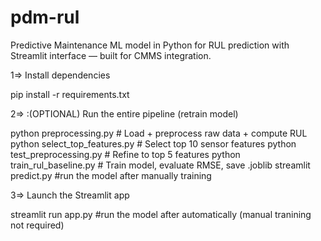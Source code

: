 # pdm-rul
Predictive Maintenance ML model in Python for RUL prediction with Streamlit interface — built for CMMS integration.


1=> Install dependencies

pip install -r requirements.txt






2=> :(OPTIONAL) Run the entire pipeline (retrain model)

python preprocessing.py             # Load + preprocess raw data + compute RUL
python select_top_features.py       # Select top 10 sensor features
python test_preprocessing.py        # Refine to top 5 features
python train_rul_baseline.py        # Train model, evaluate RMSE, save .joblib
streamlit predict.py                #run the model after manually training






3=> Launch the Streamlit app

streamlit run app.py                #run the model after automatically (manual tranining not required)

